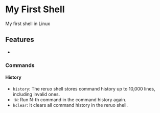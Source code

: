 # My First Shell

My first shell in Linux

## Features
* 
### Commands

#### History
* `history`: The reruo shell stores command history up to 10,000 lines, including invalid ones.
* `!N`: Run N-th command in the command history again.
* `hclear`: It clears all command history in the reruo shell.
